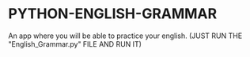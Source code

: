 # PYTHON-ENGLISH-GRAMMAR
 An app where you will be able to practice your english. (JUST RUN THE "English_Grammar.py" FILE AND RUN IT)
